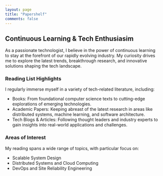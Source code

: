 ```yaml
---
layout: page
title: "Papershelf"
comments: false
---
```


## Continuous Learning & Tech Enthusiasim

As a passionate technologist, I believe in the power of continuous learning to stay at the forefront of our rapidly evolving industry. My curiosity drives me to explore the latest trends, breakthrough research, and innovative solutions shaping the tech landscape.

### Reading List Highlights

I regularly immerse myself in a variety of tech-related literature, including:

- Books: From foundational computer science texts to cutting-edge explorations of emerging technologies.
- Academic Papers: Keeping abreast of the latest research in areas like distributed systems, machine learning, and software architecture.
- Tech Blogs & Articles: Following thought leaders and industry experts to gain insights into real-world applications and challenges.

### Areas of Interest

My reading spans a wide range of topics, with particular focus on:

- Scalable System Design
- Distributed Systems and Cloud Computing
- DevOps and Site Reliability Engineering
